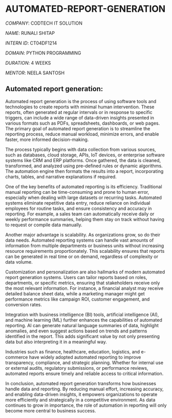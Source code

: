 # AUTOMATED-REPORT-GENERATION

*COMPANY*: CODTECH IT SOLUTION

*NAME*: RUNALI SHITAP

*INTERN ID*: CT04DF1214

*DOMAIN*: PYTHON PROGRAMMING

*DURATION*: 4 WEEKS

*MENTOR*: NEELA SANTOSH

## Automated report generation:
Automated report generation is the process of using software tools and technologies to create reports with minimal human intervention. These reports, often generated at regular intervals or in response to specific triggers, can include a wide range of data-driven insights presented in various formats such as PDFs, spreadsheets, dashboards, or web pages. The primary goal of automated report generation is to streamline the reporting process, reduce manual workload, minimize errors, and enable faster, more informed decision-making.

The process typically begins with data collection from various sources, such as databases, cloud storage, APIs, IoT devices, or enterprise software systems like CRM and ERP platforms. Once gathered, the data is cleaned, transformed, and analyzed using pre-defined rules or dynamic algorithms. The automation engine then formats the results into a report, incorporating charts, tables, and narrative explanations if required.

One of the key benefits of automated reporting is its efficiency. Traditional manual reporting can be time-consuming and prone to human error, especially when dealing with large datasets or recurring tasks. Automated systems eliminate repetitive data entry, reduce reliance on individual employees for routine tasks, and ensure consistency and accuracy in reporting. For example, a sales team can automatically receive daily or weekly performance summaries, helping them stay on track without having to request or compile data manually.

Another major advantage is scalability. As organizations grow, so do their data needs. Automated reporting systems can handle vast amounts of information from multiple departments or business units without increasing resource requirements proportionately. This scalability ensures that reports can be generated in real time or on demand, regardless of complexity or data volume.

Customization and personalization are also hallmarks of modern automated report generation systems. Users can tailor reports based on roles, departments, or specific metrics, ensuring that stakeholders receive only the most relevant information. For instance, a financial analyst may receive detailed balance sheet data, while a marketing manager might get performance metrics like campaign ROI, customer engagement, and conversion rates.

Integration with business intelligence (BI) tools, artificial intelligence (AI), and machine learning (ML) further enhances the capabilities of automated reporting. AI can generate natural language summaries of data, highlight anomalies, and even suggest actions based on trends and patterns identified in the report. This adds significant value by not only presenting data but also interpreting it in a meaningful way.

Industries such as finance, healthcare, education, logistics, and e-commerce have widely adopted automated reporting to improve transparency, compliance, and strategic planning. Whether for internal use or external audits, regulatory submissions, or performance reviews, automated reports ensure timely and reliable access to critical information.

In conclusion, automated report generation transforms how businesses handle data and reporting. By reducing manual effort, increasing accuracy, and enabling data-driven insights, it empowers organizations to operate more efficiently and strategically in a competitive environment. As data continues to grow in importance, the role of automation in reporting will only become more central to business success.






